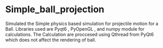 # Simple_ball_projection
Simulated the Simple physics based simulation for projectile motion for a Ball.
Libraries used are Pyqt6 , PyOpenGL , and numpy module for calculations.
The Calculation are proccesed using Qthread from PyQt6 which does not affect the rendering of ball.
